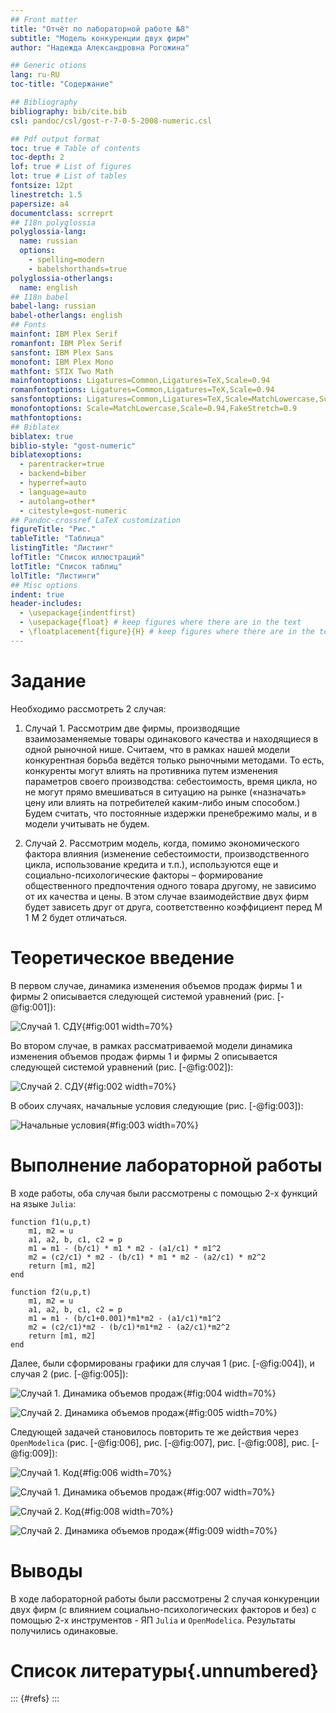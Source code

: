 ```yaml
---
## Front matter
title: "Отчёт по лабораторной работе №8"
subtitle: "Модель конкуренции двух фирм"
author: "Надежда Александровна Рогожина"

## Generic otions
lang: ru-RU
toc-title: "Содержание"

## Bibliography
bibliography: bib/cite.bib
csl: pandoc/csl/gost-r-7-0-5-2008-numeric.csl

## Pdf output format
toc: true # Table of contents
toc-depth: 2
lof: true # List of figures
lot: true # List of tables
fontsize: 12pt
linestretch: 1.5
papersize: a4
documentclass: scrreprt
## I18n polyglossia
polyglossia-lang:
  name: russian
  options:
	- spelling=modern
	- babelshorthands=true
polyglossia-otherlangs:
  name: english
## I18n babel
babel-lang: russian
babel-otherlangs: english
## Fonts
mainfont: IBM Plex Serif
romanfont: IBM Plex Serif
sansfont: IBM Plex Sans
monofont: IBM Plex Mono
mathfont: STIX Two Math
mainfontoptions: Ligatures=Common,Ligatures=TeX,Scale=0.94
romanfontoptions: Ligatures=Common,Ligatures=TeX,Scale=0.94
sansfontoptions: Ligatures=Common,Ligatures=TeX,Scale=MatchLowercase,Scale=0.94
monofontoptions: Scale=MatchLowercase,Scale=0.94,FakeStretch=0.9
mathfontoptions:
## Biblatex
biblatex: true
biblio-style: "gost-numeric"
biblatexoptions:
  - parentracker=true
  - backend=biber
  - hyperref=auto
  - language=auto
  - autolang=other*
  - citestyle=gost-numeric
## Pandoc-crossref LaTeX customization
figureTitle: "Рис."
tableTitle: "Таблица"
listingTitle: "Листинг"
lofTitle: "Список иллюстраций"
lotTitle: "Список таблиц"
lolTitle: "Листинги"
## Misc options
indent: true
header-includes:
  - \usepackage{indentfirst}
  - \usepackage{float} # keep figures where there are in the text
  - \floatplacement{figure}{H} # keep figures where there are in the text
---
```


# Задание

Необходимо рассмотреть 2 случая:

1. Случай 1. Рассмотрим две фирмы, производящие взаимозаменяемые товары одинакового качества и находящиеся в одной рыночной нише. Считаем, что в рамках нашей модели конкурентная борьба ведётся только рыночными методами. То есть, конкуренты могут влиять на противника путем изменения параметров своего производства: себестоимость, время цикла, но не могут прямо вмешиваться в ситуацию на рынке («назначать» цену или влиять на потребителей каким-либо иным способом.) Будем считать, что постоянные издержки пренебрежимо малы, и в модели учитывать не будем.

2. Случай 2. Рассмотрим модель, когда, помимо экономического фактора влияния (изменение себестоимости, производственного цикла, использование кредита и т.п.), используются еще и социально-психологические факторы – формирование общественного предпочтения одного товара другому, не зависимо от их качества и цены. В этом случае взаимодействие двух фирм будет зависеть друг от друга, соответственно коэффициент перед M 1 M 2 будет отличаться.

# Теоретическое введение

В первом случае, динамика изменения объемов продаж фирмы 1 и фирмы 2 описывается следующей системой уравнений (рис. [-@fig:001]):

![Случай 1. СДУ](image/sl1.png){#fig:001 width=70%}

Во втором случае, в рамках рассматриваемой модели динамика изменения объемов продаж фирмы 1 и фирмы 2 описывается следующей системой уравнений (рис. [-@fig:002]):

![Случай 2. СДУ](image/sl2.png){#fig:002 width=70%}

В обоих случаях, начальные условия следующие (рис. [-@fig:003]):

![Начальные условия](image/nachusl.png){#fig:003 width=70%}

# Выполнение лабораторной работы

В ходе работы, оба случая были рассмотрены с помощью 2-х функций на языке `Julia`:

```
function f1(u,p,t)
    m1, m2 = u
    a1, a2, b, c1, c2 = p
    m1 = m1 - (b/c1) * m1 * m2 - (a1/c1) * m1^2 
    m2 = (c2/c1) * m2 - (b/c1) * m1 * m2 - (a2/c1) * m2^2
    return [m1, m2]
end

function f2(u,p,t)
    m1, m2 = u
    a1, a2, b, c1, c2 = p
    m1 = m1 - (b/c1+0.001)*m1*m2 - (a1/c1)*m1^2 
    m2 = (c2/c1)*m2 - (b/c1)*m1*m2 - (a2/c1)*m2^2
    return [m1, m2]
end
```

Далее, были сформированы графики для случая 1 (рис. [-@fig:004]), и случая 2 (рис. [-@fig:005]):

![Случай 1. Динамика объемов продаж](image/lab8_fig1.png){#fig:004 width=70%}

![Случай 2. Динамика объемов продаж](image/lab8_fig2.png){#fig:005 width=70%}

Следующей задачей становилось повторить те же действия через `OpenModelica` (рис. [-@fig:006], рис. [-@fig:007], рис. [-@fig:008], рис. [-@fig:009]):

![Случай 1. Код](image/1.png){#fig:006 width=70%}

![Случай 1. Динамика объемов продаж](image/lab8_1.png){#fig:007 width=70%}

![Случай 2. Код](image/2.png){#fig:008 width=70%}

![Случай 2. Динамика объемов продаж](image/lab8_2.png){#fig:009 width=70%}

# Выводы

В ходе лабораторной работы были рассмотрены 2 случая конкуренции двух фирм (с влиянием социально-психологических факторов и без) с помощью 2-х инструментов - ЯП `Julia` и `OpenModelica`. Результаты получились одинаковые.

# Список литературы{.unnumbered}

::: {#refs}
:::
